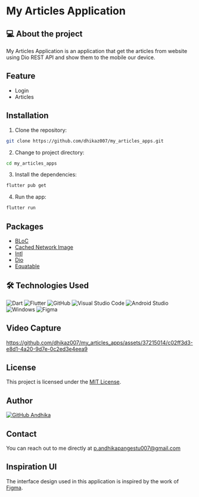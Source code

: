 # My Articles Application

## 💻 About the project
My Articles Application is an application that get the articles from website using Dio REST API and show them to the mobile our device.

## Feature
* Login 
* Articles

## Installation
1. Clone the repository:
```bash
git clone https://github.com/dhikaz007/my_articles_apps.git
```
2. Change to project directory:
```bash
cd my_articles_apps
```
3. Install the dependencies:
```bash
flutter pub get
```
4. Run the app:
```bash
flutter run
```

## Packages
* [BLoC](https://pub.dev/packages/flutter_bloc)
* [Cached Network Image](https://pub.dev/packages/cached_network_image)
* [Intl](https://pub.dev/packages/intl)
* [Dio](https://pub.dev/packages/dio)
* [Equatable](https://pub.dev/packages/equatable)

## 🛠 Technologies Used
![Dart](https://img.shields.io/badge/Dart-0175C2?style=for-the-badge&logo=dart&logoColor=white)
![Flutter](https://img.shields.io/badge/Flutter-02569B?style=for-the-badge&logo=flutter&logoColor=white)
![GitHub](https://img.shields.io/badge/github-%23121011.svg?style=for-the-badge&logo=github&logoColor=white)
![Visual Studio Code](https://img.shields.io/badge/Visual%20Studio%20Code-0078d7.svg?style=for-the-badge&logo=visual-studio-code&logoColor=white)
![Android Studio](https://img.shields.io/badge/Android_Studio-3DDC84?style=for-the-badge&logo=android-studio&logoColor=white)
![Windows](https://img.shields.io/badge/Windows-0078D6?style=for-the-badge&logo=windows&logoColor=white)
![Figma](https://img.shields.io/badge/Figma-F24E1E?style=for-the-badge&logo=figma&logoColor=white)

## Video Capture
https://github.com/dhikaz007/my_articles_apps/assets/37215014/c02ff3d3-e8d1-4a20-9d7e-0c2ed3e4eea9

## License
This project is licensed under the [MIT License](https://github.com/dhikaz007/my_articles_apps/blob/master/LICENSE).

## Author
[![GitHub Andhika](https://img.shields.io/badge/-Andhika-white?style=flat&logo=github&logoColor=black)](https://github.com/dhikaz007)

## Contact
You can reach out to me directly at p.andhikapangestu007@gmail.com

## Inspiration UI
The interface design used in this application is inspired by the work of [Figma](https://www.figma.com/proto/pTA1bTBiaqBm3Bobg066ar/Untitled?nodeid=2%3A2&scaling=scale-down&page-id=0%3A1&starting-point-node-id=2%3A2).
